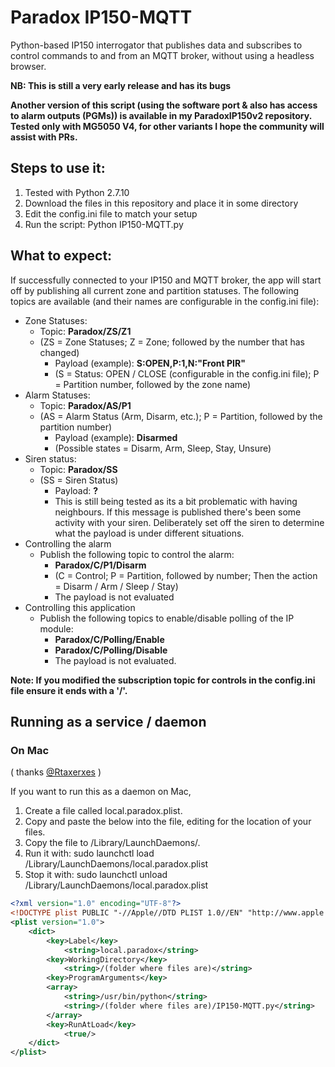 # Paradox IP150-MQTT
Python-based IP150 interrogator that publishes data and subscribes to control commands to and from an MQTT broker, without using a headless browser.

<b>NB: This is still a very early release and has its bugs</b>

<b>Another version of this script (using the software port & also has access to alarm outputs (PGMs)) is available in my ParadoxIP150v2 repository. Tested only with MG5050 V4, for other variants I hope the community will assist with PRs.</b>

## Steps to use it:
1.  Tested with Python 2.7.10
2.  Download the files in this repository and place it in some directory
3.  Edit the config.ini file to match your setup
3.  Run the script: Python IP150-MQTT.py

## What to expect:
If successfully connected to your IP150 and MQTT broker, the app will start off by publishing all current zone and partition statuses. The following topics are available (and their names are configurable in the config.ini file):
* Zone Statuses:
  * Topic: <b>Paradox/ZS/Z1</b>
  * (ZS = Zone Statuses; Z = Zone; followed by the number that has changed)
    * Payload (example): <b>S:OPEN,P:1,N:"Front PIR"</b>
    * (S = Status: OPEN / CLOSE (configurable in the config.ini file); P = Partition number, followed by the zone name)
* Alarm Statuses:
  * Topic: <b>Paradox/AS/P1</b>
  * (AS = Alarm Status (Arm, Disarm, etc.); P = Partition, followed by the partition number)
    * Payload (example):  <b>Disarmed</b>
    * (Possible states = Disarm, Arm, Sleep, Stay, Unsure)
* Siren status:
  * Topic: <b>Paradox/SS</b>
  * (SS = Siren Status)
    * Payload: <b>?</b>
    * This is still being tested as its a bit problematic with having neighbours. If this message is published there's been some activity with your siren. Deliberately set off the siren to determine what the payload is under different situations.
* Controlling the alarm
  * Publish the following topic to control the alarm:
    * <b>Paradox/C/P1/Disarm</b>
    * (C = Control; P = Partition, followed by number; Then the action = Disarm / Arm / Sleep / Stay)
    * The payload is not evaluated
* Controlling this application
  * Publish the following topics to enable/disable polling of the IP module:
    * <b>Paradox/C/Polling/Enable</b>
    * <b>Paradox/C/Polling/Disable</b>
    * The payload is not evaluated.

<b>Note: If you modified the subscription topic for controls in the config.ini file ensure it ends with a '/'.</b>


## Running as a service / daemon

### On Mac
( thanks [@Rtaxerxes](https://github.com/Rtaxerxes) )

If you want to run this as a daemon on Mac, 
 1. Create a file called local.paradox.plist.
 2. Copy and paste the below into the file, editing for the location of your files.
 3. Copy the file to /Library/LaunchDaemons/.
 4. Run it with: sudo launchctl load /Library/LaunchDaemons/local.paradox.plist
 5. Stop it with: sudo launchctl unload /Library/LaunchDaemons/local.paradox.plist

```xml
<?xml version="1.0" encoding="UTF-8"?>
<!DOCTYPE plist PUBLIC "-//Apple//DTD PLIST 1.0//EN" "http://www.apple.com/DTDs/PropertyList-1.0.dtd">
<plist version="1.0">
    <dict>
        <key>Label</key>
            <string>local.paradox</string>
        <key>WorkingDirectory</key>
            <string>/(folder where files are)</string>
        <key>ProgramArguments</key>
        <array>
            <string>/usr/bin/python</string>
            <string>/(folder where files are)/IP150-MQTT.py</string>
        </array>
        <key>RunAtLoad</key>
            <true/>
    </dict>
</plist>
```

